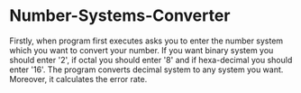 # Number-Systems-Converter
Firstly, when program first executes asks you to enter the number system which you want to convert your number. If you want binary system you should enter '2', if octal you should enter '8' and if hexa-decimal you should enter '16'. The program converts decimal system to any system you want. Moreover, it calculates the error rate.
